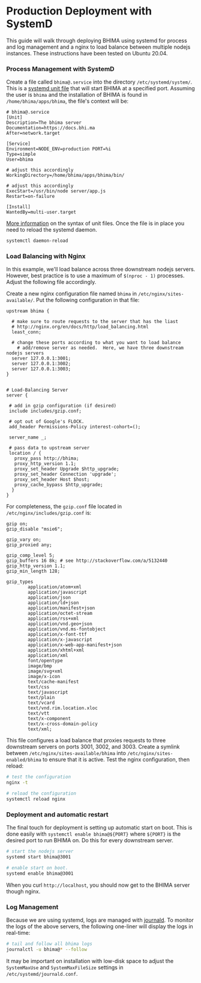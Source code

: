 # Production Deployment with SystemD

This guide will walk through deploying BHIMA using systemd for process and log management and a nginx to load balance between multiple nodejs instances.  These instructions have been tested on Ubuntu 20.04.

### Process Management with SystemD

Create a file called `bhima@.service` into the directory `/etc/systemd/system/`.  This is a [systemd unit file](https://www.freedesktop.org/software/systemd/man/systemd.unit.html) that will start BHIMA at a specified port.  Assuming the user is `bhima` and the installation of BHIMA is found in `/home/bhima/apps/bhima`, the file's context will be:

```systemd
# bhima@.service
[Unit]
Description=The bhima server
Documentation=https://docs.bhi.ma
After=network.target

[Service]
Environment=NODE_ENV=production PORT=%i
Type=simple
User=bhima

# adjust this accordingly
WorkingDirectory=/home/bhima/apps/bhima/bin/

# adjust this accordingly
ExecStart=/usr/bin/node server/app.js
Restart=on-failure

[Install]
WantedBy=multi-user.target
```

[More information](https://www.freedesktop.org/software/systemd/man/systemd.syntax.html) on the syntax of unit files.  Once the file is in place you need to reload the systemd daemon.

```bash
systemctl daemon-reload
```


### Load Balancing with Nginx

In this example, we'll load balance across three downstream nodejs servers.  However, best practice is to use a maximum of `$(nproc - 1)` processes.  Adjust the following file accordingly.

Create a new nginx configuration file named `bhima` in `/etc/nginx/sites-available/`.  Put the following configuration in that file:

```nginx
upstream bhima {

  # make sure to route requests to the server that has the liast
  # http://nginx.org/en/docs/http/load_balancing.html
  least_conn;

  # change these ports according to what you want to load balance
	# add/remove server as needed.  Here, we have three downstream nodejs servers
  server 127.0.0.1:3001;
  server 127.0.0.1:3002;
  server 127.0.0.1:3003;
}


# Load-Balancing Server
server {

 # add in gzip configuration (if desired)
 include includes/gzip.conf;

 # opt out of Google's FLOCK.
 add_header Permissions-Policy interest-cohort=();

 server_name _;

 # pass data to upstream server
 location / {
   proxy_pass http://bhima;
   proxy_http_version 1.1;
   proxy_set_header Upgrade $http_upgrade;
   proxy_set_header Connection 'upgrade';
   proxy_set_header Host $host;
   proxy_cache_bypass $http_upgrade;
  }
}
```

For completeness, the `gzip.conf` file located in `/etc/nginx/includes/gzip.conf` is:

```nginx
gzip on;
gzip_disable "msie6";

gzip_vary on;
gzip_proxied any;

gzip_comp_level 5;
gzip_buffers 16 8k; # see http://stackoverflow.com/a/5132440
gzip_http_version 1.1;
gzip_min_length 128;

gzip_types
        application/atom+xml
        application/javascript
        application/json
        application/ld+json
        application/manifest+json
        application/octet-stream
        application/rss+xml
        application/vnd.geo+json
        application/vnd.ms-fontobject
        application/x-font-ttf
        application/x-javascript
        application/x-web-app-manifest+json
        application/xhtml+xml
        application/xml
        font/opentype
        image/bmp
        image/svg+xml
        image/x-icon
        text/cache-manifest
        text/css
        text/javascript
        text/plain
        text/vcard
        text/vnd.rim.location.xloc
        text/vtt
        text/x-component
        text/x-cross-domain-policy
        text/xml;
```

This file configures a load balance that proxies requests to three downstream servers on ports 3001, 3002, and 3003.  Create a symlink between `/etc/nginx/sites-available/bhima` into `/etc/nginx/sites-enabled/bhima` to ensure that it is active.  Test the nginx configuration, then reload:

```bash
# test the configuration
nginx -t

# reload the configuration
systemctl reload nginx
```

### Deployment and automatic restart

The final touch for deployment is setting up automatic start on boot.  This is done easily with `systemctl enable bhima@${PORT}` where `${PORT}` is the desired port to run BHIMA on.  Do this for every downstream server.

```bash
# start the nodejs server
systemd start bhima@3001

# enable start on boot.
systemd enable bhima@3001
```

When you curl `http://localhost`, you should now get to the BHIMA server though nginx.

### Log Management

Because we are using systemd, logs are managed with [journald](https://www.man7.org/linux/man-pages/man8/systemd-journald.service.8.html).  To monitor the logs of the above servers, the following one-liner will display the logs in real-time:

```bash
# tail and follow all bhima logs
journalctl -u bhima@* --follow
```

It may be important on installation with low-disk space to adjust the `SystemMaxUse` and `SystemMaxFileSize` settings in `/etc/systemd/journald.conf`.
